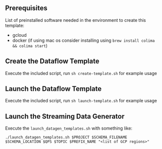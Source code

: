 ## Prerequisites 

List of preinstalled software needed in the environment to create this template: 
* gcloud
* docker (if using mac os consider installing using `brew install colima && colima start`)

## Create the Dataflow Template

Execute the included script, run `sh create-template.sh` for example usage

## Launch the Dataflow Template

Execute the included script, run `sh launch-template.sh` for example usage

## Launch the Streaming Data Generator

Execute the `launch_datagen_templates.sh` with something like: 
```
./launch_datagen_templates.sh $PROJECT $SCHEMA_FILENAME $SCHEMA_LOCATION $QPS $TOPIC $PREFIX_NAME "<list of GCP regions>"
```